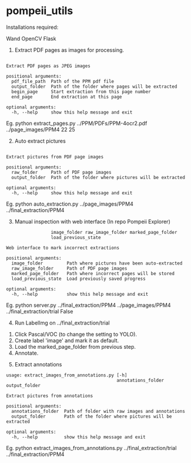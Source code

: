 # pompeii_utils

Installations required: 

Wand
OpenCV
Flask


1. Extract PDF pages as images for processing.

```usage: extract_pages.py [-h] pdf_file_path output_folder begin_page end_page

Extract PDF pages as JPEG images

positional arguments:
  pdf_file_path  Path of the PPM pdf file
  output_folder  Path of the folder where pages will be extracted
  begin_page     Start extraction from this page number
  end_page       End extraction at this page

optional arguments:
  -h, --help     show this help message and exit
```

Eg. python extract_pages.py ../PPM/PDFs/PPM-4ocr2.pdf ../page_images/PPM4 22 25

2. Auto extract pictures

```usage: auto_extraction.py [-h] raw_folder output_folder

Extract pictures from PDF page images

positional arguments:
  raw_folder     Path of PDF page images
  output_folder  Path of the folder where pictures will be extracted

optional arguments:
  -h, --help     show this help message and exit
```

Eg. python auto_extraction.py ../page_images/PPM4 ../final_extraction/PPM4

3. Manual inspection with web interface (In repo Pompeii Explorer)

```usage: server.py [-h]
                 image_folder raw_image_folder marked_page_folder
                 load_previous_state

Web interface to mark incorrect extractions

positional arguments:
  image_folder         Path where pictures have been auto-extracted
  raw_image_folder     Path of PDF page images
  marked_page_folder   Path where incorrect pages will be stored
  load_previous_state  Load previously saved progress

optional arguments:
  -h, --help           show this help message and exit
```

Eg. python server.py ../final_extraction/PPM4 ../page_images/PPM4 ../final_extraction/trial False

4. Run LabelImg on ../final_extraction/trial

1) Click Pascal/VOC (to change the setting to YOLO).
2) Create label 'image' and mark it as default.
3) Load the marked_page_folder from previous step.
4) Annotate.

5. Extract annotations

```
usage: extract_images_from_annotations.py [-h]
                                          annotations_folder output_folder

Extract pictures from annotations

positional arguments:
  annotations_folder  Path of folder with raw images and annotations
  output_folder       Path of the folder where pictures will be extracted

optional arguments:
  -h, --help          show this help message and exit
```
Eg. python extract_images_from_annotations.py ../final_extraction/trial ../final_extraction/PPM4

